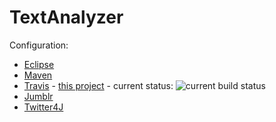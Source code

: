 TextAnalyzer
============
Configuration:

*  [Eclipse](eclipse.org)
*  [Maven](maven.apache.org)
*  [Travis](travis-ci.org) - [this project](https://travis-ci.org/raptortech-js/TextAnalyzer) - current status: ![current build status](https://travis-ci.org/raptortech-js/TextAnalyzer.png)
*  [Jumblr](github.com/tumblr/jumblr)
*  [Twitter4J](twitter4j.org/en/)
